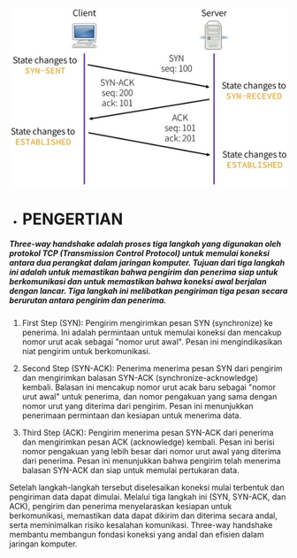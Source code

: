 ![three-way handshake](https://github.com/qiau/Konsep-Jaringan/blob/main/assets/applsci-06-00358-g001-550.jpg)

- # __PENGERTIAN__
##### Three-way handshake adalah proses tiga langkah yang digunakan oleh protokol TCP (Transmission Control Protocol) untuk memulai koneksi antara dua perangkat dalam jaringan komputer. Tujuan dari tiga langkah ini adalah untuk memastikan bahwa pengirim dan penerima siap untuk berkomunikasi dan untuk memastikan bahwa koneksi awal berjalan dengan lancar. Tiga langkah ini melibatkan pengiriman tiga pesan secara berurutan antara pengirim dan penerima.

1. First Step (SYN):
Pengirim mengirimkan pesan SYN (synchronize) ke penerima. Ini adalah permintaan untuk memulai koneksi dan mencakup nomor urut acak sebagai "nomor urut awal". Pesan ini mengindikasikan niat pengirim untuk berkomunikasi.

2. Second Step (SYN-ACK):
Penerima menerima pesan SYN dari pengirim dan mengirimkan balasan SYN-ACK (synchronize-acknowledge) kembali. Balasan ini mencakup nomor urut acak baru sebagai "nomor urut awal" untuk penerima, dan nomor pengakuan yang sama dengan nomor urut yang diterima dari pengirim. Pesan ini menunjukkan penerimaan permintaan dan kesiapan untuk menerima data.

3. Third Step (ACK):
Pengirim menerima pesan SYN-ACK dari penerima dan mengirimkan pesan ACK (acknowledge) kembali. Pesan ini berisi nomor pengakuan yang lebih besar dari nomor urut awal yang diterima dari penerima. Pesan ini menunjukkan bahwa pengirim telah menerima balasan SYN-ACK dan siap untuk memulai pertukaran data.

Setelah langkah-langkah tersebut diselesaikan koneksi mulai terbentuk dan pengiriman data dapat dimulai.  Melalui tiga langkah ini (SYN, SYN-ACK, dan ACK), pengirim dan penerima menyelaraskan kesiapan untuk berkomunikasi, memastikan data dapat dikirim dan diterima secara andal, serta meminimalkan risiko kesalahan komunikasi. Three-way handshake membantu membangun fondasi koneksi yang andal dan efisien dalam jaringan komputer.


